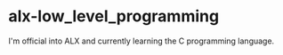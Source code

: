 # alx-low_level_programming
I'm official into ALX and currently learning the C programming language. 
